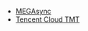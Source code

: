 - [MEGAsync](https://mega.nz/sync/aff=sRoe2ubwKo4)
- [Tencent Cloud TMT](https://cloud.tencent.com/act/cps/redirect?redirect=10324&cps_key=f92625eba44ff7159e1b611916c36826)
  <!-- - [狗狗加速](https://panel.dg1.top/#/register?code=ATxeNYDf) -->